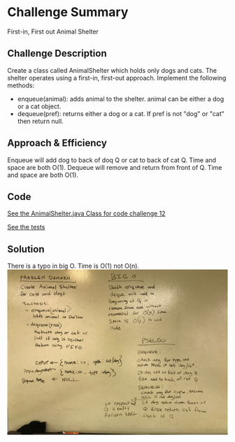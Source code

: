 # Challenge Summary
First-in, First out Animal Shelter

## Challenge Description
Create a class called AnimalShelter which holds only dogs and cats. The shelter operates using a first-in, first-out approach.
Implement the following methods:
- enqueue(animal): adds animal to the shelter. animal can be either a dog or a cat object.
- dequeue(pref): returns either a dog or a cat. If pref is not "dog" or "cat" then return null.

## Approach & Efficiency
Enqueue will add dog to back of doq Q or cat to back of cat Q. Time and space are both O(1).
Dequeue will remove and return from front of Q. Time and space are both O(1).

## Code
[See the AnimalShelter.java Class for code challenge 12](src/main/java/fifoAnimalShelter/AnimalShelter.java)

[See the tests](src/test/java/fifoAnimalShelter/AnimalShelterTest.java)

## Solution
There is a typo in big O. Time is O(1) not O(n).
![Screenshot](../assets/shelter.png)